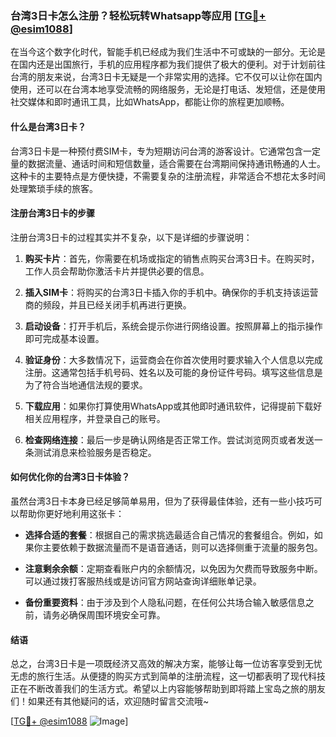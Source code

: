 ### 台湾3日卡怎么注册？轻松玩转Whatsapp等应用 [[TG💪+ @esim1088](https://t.me/s/esim1088)]

在当今这个数字化时代，智能手机已经成为我们生活中不可或缺的一部分。无论是在国内还是出国旅行，手机的应用程序都为我们提供了极大的便利。对于计划前往台湾的朋友来说，台湾3日卡无疑是一个非常实用的选择。它不仅可以让你在国内使用，还可以在台湾本地享受流畅的网络服务，无论是打电话、发短信，还是使用社交媒体和即时通讯工具，比如WhatsApp，都能让你的旅程更加顺畅。

#### 什么是台湾3日卡？

台湾3日卡是一种预付费SIM卡，专为短期访问台湾的游客设计。它通常包含一定量的数据流量、通话时间和短信数量，适合需要在台湾期间保持通讯畅通的人士。这种卡的主要特点是方便快捷，不需要复杂的注册流程，非常适合不想花太多时间处理繁琐手续的旅客。

#### 注册台湾3日卡的步骤

注册台湾3日卡的过程其实并不复杂，以下是详细的步骤说明：

1. **购买卡片**：首先，你需要在机场或指定的销售点购买台湾3日卡。在购买时，工作人员会帮助你激活卡片并提供必要的信息。

2. **插入SIM卡**：将购买的台湾3日卡插入你的手机中。确保你的手机支持该运营商的频段，并且已经关闭手机再进行更换。

3. **启动设备**：打开手机后，系统会提示你进行网络设置。按照屏幕上的指示操作即可完成基本设置。

4. **验证身份**：大多数情况下，运营商会在你首次使用时要求输入个人信息以完成注册。这通常包括手机号码、姓名以及可能的身份证件号码。填写这些信息是为了符合当地通信法规的要求。

5. **下载应用**：如果你打算使用WhatsApp或其他即时通讯软件，记得提前下载好相关应用程序，并登录自己的账号。

6. **检查网络连接**：最后一步是确认网络是否正常工作。尝试浏览网页或者发送一条测试消息来检验服务是否稳定。

#### 如何优化你的台湾3日卡体验？

虽然台湾3日卡本身已经足够简单易用，但为了获得最佳体验，还有一些小技巧可以帮助你更好地利用这张卡：

- **选择合适的套餐**：根据自己的需求挑选最适合自己情况的套餐组合。例如，如果你主要依赖于数据流量而不是语音通话，则可以选择侧重于流量的服务包。
  
- **注意剩余余额**：定期查看账户内的余额情况，以免因为欠费而导致服务中断。可以通过拨打客服热线或是访问官方网站查询详细账单记录。

- **备份重要资料**：由于涉及到个人隐私问题，在任何公共场合输入敏感信息之前，请务必确保周围环境安全可靠。

#### 结语

总之，台湾3日卡是一项既经济又高效的解决方案，能够让每一位访客享受到无忧无虑的旅行生活。从便捷的购买方式到简单的注册流程，这一切都表明了现代科技正在不断改善我们的生活方式。希望以上内容能够帮助到即将踏上宝岛之旅的朋友们！如果还有其他疑问的话，欢迎随时留言交流哦~

[[TG💪+ @esim1088](https://t.me/s/esim1088) ![Image](https://i.postimg.cc/4NQfJmqS/Snipaste-2025-05-13-00-14-12.png)]